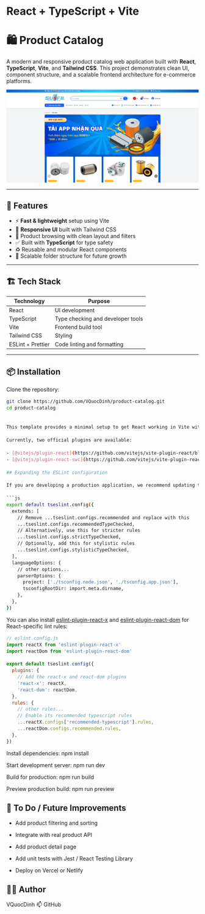 # React + TypeScript + Vite

# 🛍️ Product Catalog

A modern and responsive product catalog web application built with **React**, **TypeScript**, **Vite**, and **Tailwind CSS**. This project demonstrates clean UI, component structure, and a scalable frontend architecture for e-commerce platforms.

![Product Catalog Screenshot](./public/screenshot.png)

---

## 🚀 Features

- ⚡ **Fast & lightweight** setup using Vite
- 🎨 **Responsive UI** built with Tailwind CSS
- 🔎 Product browsing with clean layout and filters
- ✅ Built with **TypeScript** for type safety
- ♻️ Reusable and modular React components
- 🧱 Scalable folder structure for future growth

---

## 🏗️ Tech Stack

| Technology     | Purpose                          |
|----------------|----------------------------------|
| React          | UI development                   |
| TypeScript     | Type checking and developer tools|
| Vite           | Frontend build tool              |
| Tailwind CSS   | Styling                          |
| ESLint + Prettier | Code linting and formatting    |

---

## 📦 Installation

Clone the repository:

```bash
git clone https://github.com/VQuocDinh/product-catalog.git
cd product-catalog


This template provides a minimal setup to get React working in Vite with HMR and some ESLint rules.

Currently, two official plugins are available:

- [@vitejs/plugin-react](https://github.com/vitejs/vite-plugin-react/blob/main/packages/plugin-react) uses [Babel](https://babeljs.io/) for Fast Refresh
- [@vitejs/plugin-react-swc](https://github.com/vitejs/vite-plugin-react/blob/main/packages/plugin-react-swc) uses [SWC](https://swc.rs/) for Fast Refresh

## Expanding the ESLint configuration

If you are developing a production application, we recommend updating the configuration to enable type-aware lint rules:

```js
export default tseslint.config({
  extends: [
    // Remove ...tseslint.configs.recommended and replace with this
    ...tseslint.configs.recommendedTypeChecked,
    // Alternatively, use this for stricter rules
    ...tseslint.configs.strictTypeChecked,
    // Optionally, add this for stylistic rules
    ...tseslint.configs.stylisticTypeChecked,
  ],
  languageOptions: {
    // other options...
    parserOptions: {
      project: ['./tsconfig.node.json', './tsconfig.app.json'],
      tsconfigRootDir: import.meta.dirname,
    },
  },
})
```

You can also install [eslint-plugin-react-x](https://github.com/Rel1cx/eslint-react/tree/main/packages/plugins/eslint-plugin-react-x) and [eslint-plugin-react-dom](https://github.com/Rel1cx/eslint-react/tree/main/packages/plugins/eslint-plugin-react-dom) for React-specific lint rules:

```js
// eslint.config.js
import reactX from 'eslint-plugin-react-x'
import reactDom from 'eslint-plugin-react-dom'

export default tseslint.config({
  plugins: {
    // Add the react-x and react-dom plugins
    'react-x': reactX,
    'react-dom': reactDom,
  },
  rules: {
    // other rules...
    // Enable its recommended typescript rules
    ...reactX.configs['recommended-typescript'].rules,
    ...reactDom.configs.recommended.rules,
  },
})
```
Install dependencies:
npm install

Start development server:
npm run dev

Build for production:
npm run build

Preview production build:
npm run preview

## 🧪 To Do / Future Improvements
- Add product filtering and sorting

- Integrate with real product API

- Add product detail page

- Add unit tests with Jest / React Testing Library

- Deploy on Vercel or Netlify

## 👨‍💻 Author
VQuocDinh
📫 GitHub



